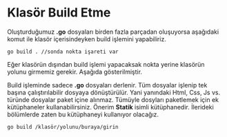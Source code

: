 # Klasör Build Etme

Oluşturduğumuz **.go** dosyaları birden fazla parçadan oluşuyorsa aşağıdaki komut ile klasör içerisindeyken build işlemini yapabiliriz.

`go build . //sonda nokta işareti var`

Eğer klasörün dışından build işlemi yapacaksak nokta yerine klasörün yolunu girmemiz gerekir. Aşağıda gösterilmiştir.

Build işleminde sadece **.go** dosyaları derlenir. Tüm dosyalar işlenip tek başına çalıştırılabilir dosyaya dönüştürülür. Yani yanındaki Html, Css, Js vs. türünde dosyalar paket içine alınmaz. Tümüyle dosyları paketlemek için ek kütüphaneler kullanabilirsiniz. Önerim **Statik** isimli kütüphanedir. İlerideki bölümlerde zaten bu kütüphaneyi kullanıyor olacağız.

`go build /klasör/yolunu/buraya/girin`

